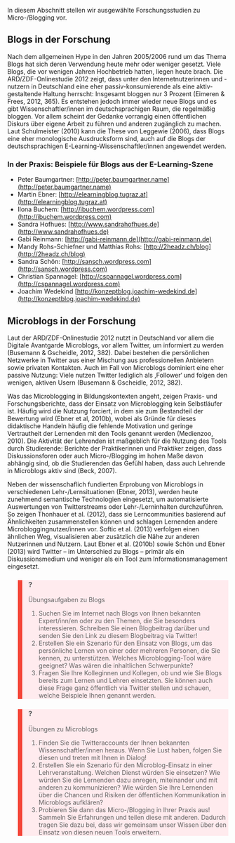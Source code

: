 <!-- filename: 05_Micro--Blogging_in_der_Forschung.md -->
<!-- title: Micro-/Blogging in der Forschung -->

In diesem Abschnitt stellen wir ausgewählte Forschungsstudien zu Micro-/Blogging vor.

## Blogs in der Forschung

Nach dem allgemeinen Hype in den Jahren 2005/2006 rund um das Thema Blogs hat sich deren Verwendung heute mehr oder weniger gesetzt. Viele Blogs, die vor wenigen Jahren Hochbetrieb hatten, liegen heute brach. Die ARD/ZDF-Onlinestudie 2012 zeigt, dass unter den Internetnutzerinnen und -nutzern in Deutschland eine eher passiv-konsumierende als eine aktiv-gestaltende Haltung herrscht: Insgesamt bloggen nur 3 Prozent (Eimeren & Frees, 2012, 365). Es entstehen jedoch immer wieder neue Blogs und es gibt Wissenschaftler/innen im deutschsprachigen Raum, die regelmäßig bloggen. Vor allem scheint der Gedanke vorrangig einen öffentlichen Diskurs über eigene Arbeit zu führen und anderen zugänglich zu machen. Laut Schulmeister (2010) kann die These von Leggewie (2006), dass Blogs eine eher monologische Ausdrucksform sind, auch auf die Blogs der deutschsprachigen E-Learning-Wissenschaftler/innen angewendet werden.

### In der Praxis: Beispiele für Blogs aus der E-Learning-Szene

</blockquote>

- Peter Baumgartner: [http://peter.baumgartner.name](http://peter.baumgartner.name)
- Martin Ebner: [http://elearningblog.tugraz.at](http://elearningblog.tugraz.at)
- Ilona Buchem: [http://ibuchem.wordpress.com](http://ibuchem.wordpress.com)
- Sandra Hofhues: [http://www.sandrahofhues.de](http://www.sandrahofhues.de)
- Gabi Reinmann: [http://gabi-reinmann.de](http://gabi-reinmann.de)
- Mandy Rohs-Schiefner und Matthias Rohs: [http://2headz.ch/blog](http://2headz.ch/blog)
- Sandra Schön: [http://sansch.wordpress.com](http://sansch.wordpress.com)
- Christian Spannagel: [http://cspannagel.wordpress.com](http://cspannagel.wordpress.com)
- Joachim Wedekind [http://konzeptblog.joachim-wedekind.de](http://konzeptblog.joachim-wedekind.de)

## Microblogs in der Forschung

Laut der ARD/ZDF-Onlinestudie 2012 nutzt in Deutschland vor allem die Digitale Avantgarde Microblogs, vor allem Twitter, um informiert zu werden (Busemann & Gscheidle, 2012, 382). Dabei bestehen die persönlichen Netzwerke in Twitter aus einer Mischung aus professionellen Anbietern sowie privaten Kontakten. Auch im Fall von Microblogs dominiert eine eher passive Nutzung: Viele nutzen Twitter lediglich als ,Follower‘ und folgen den wenigen, aktiven Usern (Busemann & Gscheidle, 2012, 382).

Was das Microblogging in Bildungskontexten angeht, zeigen Praxis- und Forschungsberichte, dass der Einsatz von Microblogging kein Selbstläufer ist. Häufig wird die Nutzung forciert, in dem sie zum Bestandteil der Bewertung wird (Ebner et al, 2010b), wobei als Gründe für dieses didaktische Handeln häufig die fehlende Motivation und geringe Vertrautheit der Lernenden mit den Tools genannt werden (Medienzoo, 2010). Die Aktivität der Lehrenden ist maßgeblich für die Nutzung des Tools durch Studierende: Berichte der Praktikerinnen und Praktiker zeigen, dass Diskussionsforen oder auch Micro-/Blogging im hohen Maße davon abhängig sind, ob die Studierenden das Gefühl haben, dass auch Lehrende in Microblogs aktiv sind (Beck, 2007).

Neben der wissenschaflich fundierten Erprobung von Microblogs in verschiedenen Lehr-/Lernsituationen (Ebner, 2013), werden heute zunehmend semantische Technologien eingesetzt, um automatisierte Auswertungen von Twitterstreams oder Lehr-/Lerninhalten durchzuführen. So zeigen Thonhauer et al. (2012), dass sie Lerncommunities basierend auf Ähnlichkeiten zusammenstellen können und schlagen Lernenden andere Microbloggingnutzer/innen vor. Softic et al. (2013) verfolgen einen ähnlichen Weg, visualisieren aber zusätzlich die Nähe zur anderen Nutzerinnen und Nutzern. Laut Ebner et al. (2010b) sowie Schön und Ebner (2013) wird Twitter – im Unterschied zu Blogs – primär als ein Diskussionsmedium und weniger als ein Tool zum Informationsmanagement eingesetzt.

<blockquote style="background: #FFEBEE; border-left: 10px solid #F44336">

### ?

Übungsaufgaben zu Blogs

1. Suchen Sie im Internet nach Blogs von Ihnen bekannten Expert/inn/en oder zu den Themen, die Sie besonders interessieren. Schreiben Sie einen Blogbeitrag darüber und senden Sie den Link zu diesem Blogbeitrag via Twitter!
2. Erstellen Sie ein Szenario für den Einsatz von Blogs, um das persönliche Lernen von einer oder mehreren Personen, die Sie kennen, zu unterstützen. Welches Microblogging-Tool wäre geeignet? Was wären die inhaltlichen Schwerpunkte?
3. Fragen Sie Ihre Kolleginnen und Kollegen, ob und wie Sie Blogs bereits zum Lernen und Lehren einsetzten. Sie können auch diese Frage ganz öffentlich via Twitter stellen und schauen, welche Beispiele Ihnen genannt werden.

</blockquote>

<blockquote style="background: #FFEBEE; border-left: 10px solid #F44336">

### ?

Übungen zu Microblogs

1. Finden Sie die Twitteraccounts der Ihnen bekannten Wissenschaftler/innen heraus. Wenn Sie Lust haben, folgen Sie diesen und treten mit Ihnen in Dialog!
2. Erstellen Sie ein Szenario für den Microblog-Einsatz in einer Lehrveranstaltung. Welchen Dienst würden Sie einsetzen? Wie würden Sie die Lernenden dazu anregen, miteinander und mit anderen zu kommunizieren? Wie würden Sie Ihre Lernenden über die Chancen und Risiken der öffentlichen Kommunikation in Microblogs aufklären?
3. Probieren Sie dann das Micro-/Blogging in Ihrer Praxis aus! Sammeln Sie Erfahrungen und teilen diese mit anderen. Dadurch tragen Sie dazu bei, dass wir gemeinsam unser Wissen über den Einsatz von diesen neuen Tools erweitern.

</blockquote>
